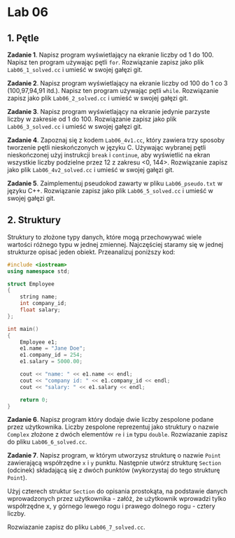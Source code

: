 # **Lab 06** 

## 1. Pętle
**Zadanie 1**. Napisz program wyświetlający na ekranie liczby od 1 do 100. Napisz ten program używając pętli `for`. Rozwiązanie zapisz jako plik `Lab06_1_solved.cc` i umieść w swojej gałęzi git.

**Zadanie 2**. Napisz program wyświetlający na ekranie liczby od 100 do 1 co 3 (100,97,94,91 itd.). Napisz ten program używając pętli `while`. Rozwiązanie zapisz jako plik `Lab06_2_solved.cc` i umieść w swojej gałęzi git.

**Zadanie 3**. Napisz program wyświetlający na ekranie jedynie parzyste liczby w zakresie od 1 do 100. Rozwiązanie zapisz jako plik `Lab06_3_solved.cc` i umieść w swojej gałęzi git.

**Zadanie 4**. Zapoznaj się z kodem `Lab06_4v1.cc`, który zawiera trzy sposoby tworzenie pętli nieskończonych w języku C. Używając wybranej pętli nieskończonej użyj instrukcji `break` i `continue`, aby wyświetlić na ekran wszystkie liczby podzielne przez 12 z zakresu <0, 144>. Rozwiązanie zapisz jako plik `Lab06_4v2_solved.cc` i umieść w swojej gałęzi git. 

**Zadanie 5**. Zaimplementuj pseudokod zawarty w pliku `Lab06_pseudo.txt` w języku C++. Rozwiązanie zapisz jako plik `Lab06_5_solved.cc` i umieść w swojej gałęzi git.  


## 2. Struktury
Struktury to złożone typy danych, które mogą przechowywać wiele wartości różnego
typu w jednej zmiennej. Najczęściej staramy się w jednej strukturze opisać jeden obiekt. Przeanalizuj poniższy kod:

```cpp
#include <iostream>
using namespace std;

struct Employee
{
    string name;
    int company_id;
    float salary;
};

int main()
{
    Employee e1;
    e1.name = "Jane Doe";
    e1.company_id = 254;
    e1.salary = 5000.00;

    cout << "name: " << e1.name << endl;
    cout << "company id: " << e1.company_id << endl;
    cout << "salary: " << e1.salary << endl;

    return 0;
}
```

**Zadanie 6**. Napisz program który dodaje dwie liczby zespolone podane przez użytkownika. Liczby zespolone reprezentuj jako struktury o nazwie `Complex` złożone z dwóch elementów `re` i `im` typu `double`. Rozwiazanie zapisz do pliku `Lab06_6_solved.cc`.

**Zadanie 7**. Napisz program, w którym utworzysz strukturę o nazwie `Point` zawierającą współrzędne `x` i `y` punktu. Następnie utwórz strukturę `Section` (odcinek) składającą się z dwóch punktów (wykorzystaj do tego strukturę `Point`). 

Użyj czterech struktur `Section` do opisania prostokąta, na podstawie danych wprowadzonych przez użytkownika - załóż, że użytkownik wprowadzi tylko współrzędne x, y górnego lewego rogu i prawego dolnego rogu - cztery liczby.

Rozwiazanie zapisz do pliku `Lab06_7_solved.cc`.
